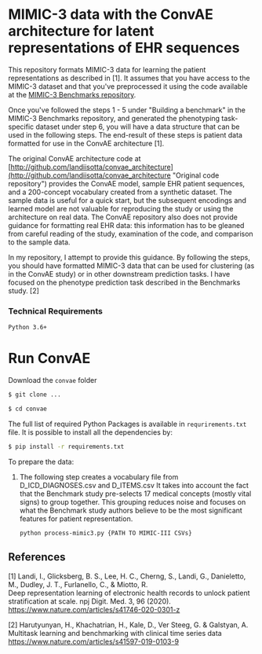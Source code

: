 # MIMIC-3 data with the ConvAE architecture for latent representations of EHR sequences

This repository formats MIMIC-3 data for learning the patient representations as described in [1].
It assumes that you have access to the MIMIC-3 dataset and that you've preprocessed it using the code
available at the [MIMIC-3 Benchmarks repository](https://github.com/YerevaNN/mimic3-benchmarks).

Once you've followed the steps 1 - 5 under "Building a benchmark" in the MIMIC-3 Benchmarks repository, 
and generated the phenotyping task-specific dataset under step 6, you will have a data structure 
that can be used in the following steps. The end-result of these steps is patient data formatted for use in
the ConvAE architecture [1].

The original ConvAE architecture code at [http://github.com/landiisotta/convae_architecture](http://github.com/landiisotta/convae_architecture "Original code repository")
provides the ConvAE model, sample EHR patient sequences, and a 200-concept vocabulary created 
from a synthetic dataset. The sample data is useful for a quick start, but the subsequent encodings and
learned model are not valuable for reproducing the study or using the architecture on real data. 
The ConvAE repository also does not provide guidance for formatting real EHR data: this information has to
be gleaned from careful reading of the study, examination of the code, and comparison to the sample data.

In my repository, I attempt to provide this guidance. By following the steps, you should have formatted
MIMIC-3 data that can be used for clustering (as in the ConvAE study) or in other downstream prediction tasks. 
I have focused on the phenotype prediction task described in the Benchmarks study. [2]

### Technical Requirements

```
Python 3.6+

```

# Run ConvAE
Download the `convae` folder

```bash
$ git clone ...

$ cd convae
```

The full list of required Python Packages is available in `requrirements.txt` file. It is possible
to install all the dependencies by:

```bash
$ pip install -r requirements.txt 
```

To prepare the data:

1. The following step creates a vocabulary file from D_ICD_DIAGNOSES.csv and D_ITEMS.csv It takes into account
   the fact that the Benchmark study pre-selects 17 medical concepts (mostly vital signs) to group together.
   This grouping reduces noise and focuses on what the Benchmark study authors believe to be the most significant
   features for patient representation.
   
       python process-mimic3.py {PATH TO MIMIC-III CSVs}


## References

[1] Landi, I., Glicksberg, B. S., Lee, H. C., Cherng, S., Landi, G., Danieletto, M., Dudley, J. T., Furlanello, C., & Miotto, R. 
<br>Deep representation learning of electronic health records to unlock patient stratification at scale. npj Digit. Med. 3, 96 (2020).
<br>https://www.nature.com/articles/s41746-020-0301-z


[2] Harutyunyan, H., Khachatrian, H., Kale, D., Ver Steeg, G. & Galstyan, A. 
<br>Multitask learning and benchmarking with clinical time series data
<br>https://www.nature.com/articles/s41597-019-0103-9
